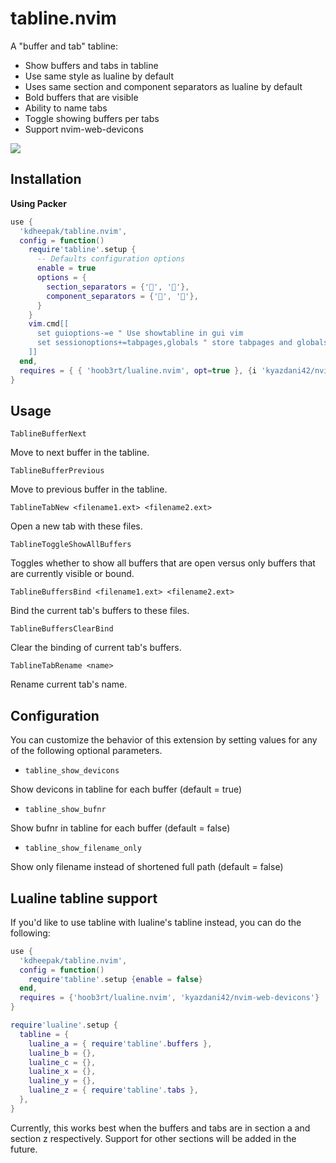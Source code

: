 # tabline.nvim

A "buffer and tab" tabline:

- Show buffers and tabs in tabline
- Use same style as lualine by default
- Uses same section and component separators as lualine by default
- Bold buffers that are visible
- Ability to name tabs
- Toggle showing buffers per tabs
- Support nvim-web-devicons

![](https://user-images.githubusercontent.com/1813121/128622268-173d2d40-a391-4fc7-b3ad-d10f2be97013.gif)

## Installation

**Using Packer**

```lua
use {
  'kdheepak/tabline.nvim',
  config = function()
    require'tabline'.setup {
      -- Defaults configuration options
      enable = true
      options = {
        section_separators = {'', ''},
        component_separators = {'', ''},
      }
    }
    vim.cmd[[
      set guioptions-=e " Use showtabline in gui vim
      set sessionoptions+=tabpages,globals " store tabpages and globals in session
    ]]
  end,
  requires = { { 'hoob3rt/lualine.nvim', opt=true }, {i 'kyazdani42/nvim-web-devicons', opt = true} }
}
```

## Usage

`TablineBufferNext`

Move to next buffer in the tabline.

`TablineBufferPrevious`

Move to previous buffer in the tabline.

`TablineTabNew <filename1.ext> <filename2.ext>`

Open a new tab with these files.

`TablineToggleShowAllBuffers`

Toggles whether to show all buffers that are open versus only buffers that are currently visible or bound.

`TablineBuffersBind <filename1.ext> <filename2.ext>`

Bind the current tab's buffers to these files.

`TablineBuffersClearBind`

Clear the binding of current tab's buffers.

`TablineTabRename <name>`

Rename current tab's name.

## Configuration

You can customize the behavior of this extension by setting values for any of the following optional parameters.

- `tabline_show_devicons`

Show devicons in tabline for each buffer (default = true)

- `tabline_show_bufnr`

Show bufnr in tabline for each buffer (default = false)

- `tabline_show_filename_only`

Show only filename instead of shortened full path (default = false)

## Lualine tabline support

If you'd like to use tabline with lualine's tabline instead, you can do the following:

```lua
use {
  'kdheepak/tabline.nvim',
  config = function()
    require'tabline'.setup {enable = false}
  end,
  requires = {'hoob3rt/lualine.nvim', 'kyazdani42/nvim-web-devicons'}
}

require'lualine'.setup {
  tabline = {
    lualine_a = { require'tabline'.buffers },
    lualine_b = {},
    lualine_c = {},
    lualine_x = {},
    lualine_y = {},
    lualine_z = { require'tabline'.tabs },
  },
}
```

Currently, this works best when the buffers and tabs are in section a and section z respectively.
Support for other sections will be added in the future.
